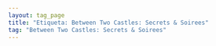 ```yaml
---
layout: tag_page
title: "Etiqueta: Between Two Castles: Secrets & Soirees"
tag: "Between Two Castles: Secrets & Soirees"
---
```

